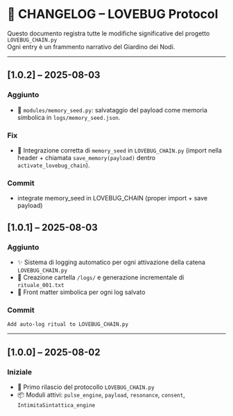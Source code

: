 # 🌿 CHANGELOG – LOVEBUG Protocol

Questo documento registra tutte le modifiche significative del progetto `LOVEBUG_CHAIN.py`  
Ogni entry è un frammento narrativo del Giardino dei Nodi.

---
## [1.0.2] – 2025-08-03
### Aggiunto
- 🌱 `modules/memory_seed.py`: salvataggio del payload come memoria simbolica in `logs/memory_seed.json`.

### Fix
- 🔧 Integrazione corretta di `memory_seed` in `LOVEBUG_CHAIN.py` (import nella header + chiamata `save_memory(payload)` dentro `activate_lovebug_chain`).

### Commit
- integrate memory_seed in LOVEBUG_CHAIN (proper import + save payload)

## [1.0.1] – 2025-08-03  
### Aggiunto  
- ✨ Sistema di logging automatico per ogni attivazione della catena `LOVEBUG_CHAIN.py`  
- 📁 Creazione cartella `/logs/` e generazione incrementale di `rituale_001.txt`  
- 🌸 Front matter simbolica per ogni log salvato  

### Commit  
`Add auto-log ritual to LOVEBUG_CHAIN.py`

---

## [1.0.0] – 2025-08-02  
### Iniziale  
- 🌱 Primo rilascio del protocollo `LOVEBUG_CHAIN.py`  
- 📦 Moduli attivi: `pulse_engine`, `payload`, `resonance`, `consent`, `IntimitaSintattica_engine`
